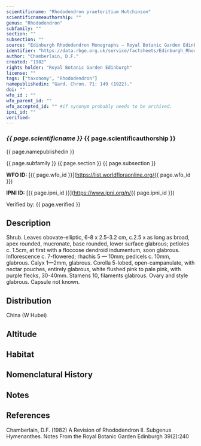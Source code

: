 ```yaml
---
scientificname: "Rhododendron praeteritium Hutchinson"
scientificnameauthorship: ""
genus: "Rhododendron"
subfamily: ""
section: ""
subsection: ""
source: "Edinburgh Rhododendron Monographs – Royal Botanic Garden Edinburgh"
identifier: "https://data.rbge.org.uk/service/factsheets/Edinburgh_Rhododendron_Monographs.xhtml"
author: "Chamberlain, D.F."
created: "1982"
rights holder: "Royal Botanic Garden Edinburgh"
license: ""
tags: ["taxonomy", "Rhododendron"]
namepublishedin: "Gard. Chron. 71: 149 (1922)."
doi: ""
wfo_id : ""
wfo_parent_id: ""
wfo_accepted_id: "" #if synonym probably needs to be archived.                      
ipni_id: ""
verified:
---
```

### _{{ page.scientificname }}_ {{ page.scientificauthorship }}
 {{ page.namepublishedin }}

{{ page.subfamily }} {{ page.section }} {{ page.subsection }}

**WFO ID:** [{{ page.wfo_id }}](https://list.worldfloraonline.org/{{ page.wfo_id }})

**IPNI ID:** [{{ page.ipni_id }}](https://www.ipni.org/n/{{ page.ipni_id }})

Verified by: {{ page.verified }}



## Description
Shrub. Leaves obovate-elliptic, 6-8 x 2.5-3.2 cm, c.2.5 x as long as broad, apex rounded, mucronate, base rounded, lower surface glabrous; petioles c. 1.5cm, at first with a floccose dendroid indumentum, soon glabrous. Inflorescence c. 7-flowered; rhachis 5 — 10mm; pedicels c. 10mm, glabrous. Calyx 1—2mm, glabrous. Corolla 5-lobed, open-campanulate, with nectar pouches, entirely glabrous, white flushed pink to pale pink, with purple flecks, 30-40mm. Stamens 10, filaments glabrous. Ovary and style glabrous. Capsule not known.

## Distribution
China (W Hubei)

## Altitude


## Habitat


## Nomenclatural History

                       
## Notes


## References

Chamberlain, D.F. (1982) A Revision of Rhododendron II. Subgenus Hymenanthes. Notes From the Royal Botanic Garden Edinburgh 39(2):240
